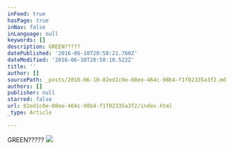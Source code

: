 ```yaml
---
inFeed: true
hasPage: true
inNav: false
inLanguage: null
keywords: []
description: GREEN?????
datePublished: '2016-06-10T20:58:21.760Z'
dateModified: '2016-06-10T20:58:10.522Z'
title: ''
author: []
sourcePath: _posts/2016-06-10-82ed1c0e-08ee-464c-98b4-f1f02335a3f2.md
authors: []
publisher: null
starred: false
url: 82ed1c0e-08ee-464c-98b4-f1f02335a3f2/index.html
_type: Article

---
```

GREEN?????
![](https://the-grid-user-content.s3-us-west-2.amazonaws.com/09fa1d8c-63bf-468a-9854-fa18912c794f.jpg)